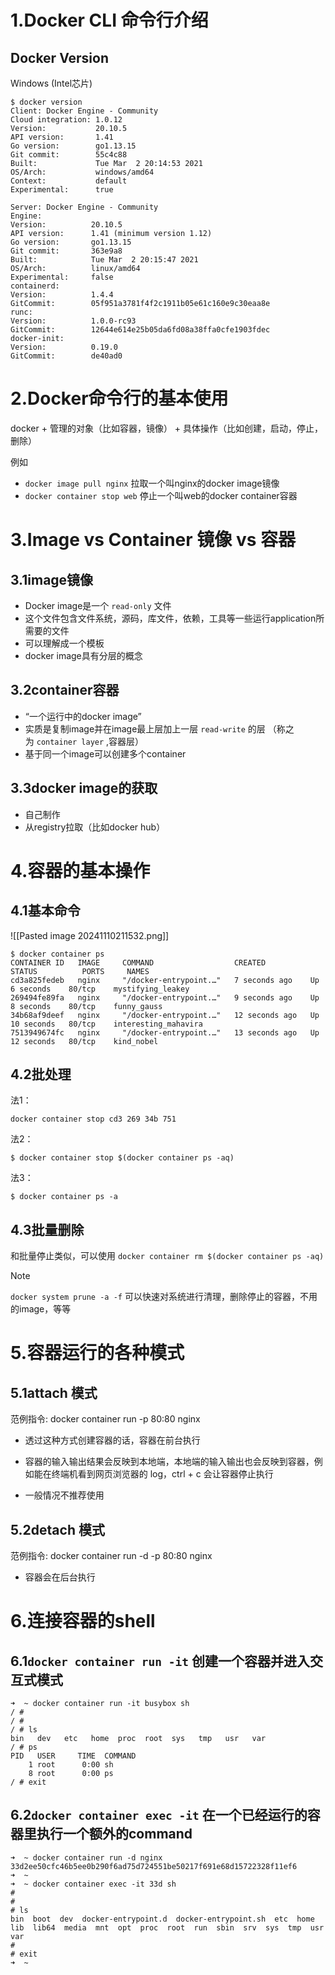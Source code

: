 # 1.Docker CLI 命令行介绍
## Docker Version

Windows (Intel芯片)
```
$ docker version
Client: Docker Engine - Community
Cloud integration: 1.0.12
Version:           20.10.5
API version:       1.41
Go version:        go1.13.15
Git commit:        55c4c88
Built:             Tue Mar  2 20:14:53 2021
OS/Arch:           windows/amd64
Context:           default
Experimental:      true

Server: Docker Engine - Community
Engine:
Version:          20.10.5
API version:      1.41 (minimum version 1.12)
Go version:       go1.13.15
Git commit:       363e9a8
Built:            Tue Mar  2 20:15:47 2021
OS/Arch:          linux/amd64
Experimental:     false
containerd:
Version:          1.4.4
GitCommit:        05f951a3781f4f2c1911b05e61c160e9c30eaa8e
runc:
Version:          1.0.0-rc93
GitCommit:        12644e614e25b05da6fd08a38ffa0cfe1903fdec
docker-init:
Version:          0.19.0
GitCommit:        de40ad0
```

# 2.Docker命令行的基本使用

docker + 管理的对象（比如容器，镜像） + 具体操作（比如创建，启动，停止，删除）

例如

- `docker image pull nginx` 拉取一个叫nginx的docker image镜像
- `docker container stop web` 停止一个叫web的docker container容器
# 3.Image vs Container 镜像 vs 容器
## 3.1image镜像

- Docker image是一个 `read-only` 文件
- 这个文件包含文件系统，源码，库文件，依赖，工具等一些运行application所需要的文件
- 可以理解成一个模板
- docker image具有分层的概念

## 3.2container容器

- “一个运行中的docker image”
- 实质是复制image并在image最上层加上一层 `read-write` 的层 （称之为 `container layer` ,容器层）
- 基于同一个image可以创建多个container

## 3.3docker image的获取

- 自己制作
- 从registry拉取（比如docker hub）

# 4.容器的基本操作
## 4.1基本命令
![[Pasted image 20241110211532.png]]
```
$ docker container ps
CONTAINER ID   IMAGE     COMMAND                  CREATED          STATUS          PORTS     NAMES
cd3a825fedeb   nginx     "/docker-entrypoint.…"   7 seconds ago    Up 6 seconds    80/tcp    mystifying_leakey
269494fe89fa   nginx     "/docker-entrypoint.…"   9 seconds ago    Up 8 seconds    80/tcp    funny_gauss
34b68af9deef   nginx     "/docker-entrypoint.…"   12 seconds ago   Up 10 seconds   80/tcp    interesting_mahavira
7513949674fc   nginx     "/docker-entrypoint.…"   13 seconds ago   Up 12 seconds   80/tcp    kind_nobel
```


## 4.2批处理
法1：
```
docker container stop cd3 269 34b 751
```
法2：
```
$ docker container stop $(docker container ps -aq)
```
法3：
```
$ docker container ps -a
```

## 4.3批量删除

和批量停止类似，可以使用 `docker container rm $(docker container ps -aq)`

Note

`docker system prune -a -f` 可以快速对系统进行清理，删除停止的容器，不用的image，等等

# 5.容器运行的各种模式

## 5.1attach 模式

范例指令: docker container run -p 80:80 nginx

- 透过这种方式创建容器的话，容器在前台执行
    
- 容器的输入输出结果会反映到本地端，本地端的输入输出也会反映到容器，例如能在终端机看到网页浏览器的 log，ctrl + c 会让容器停止执行
    
- 一般情况不推荐使用
    

## 5.2detach 模式

范例指令: docker container run -d -p 80:80 nginx

- 容器会在后台执行

# 6.连接容器的shell

## 6.1`docker container run -it` 创建一个容器并进入交互式模式
```
➜  ~ docker container run -it busybox sh
/ #
/ #
/ # ls
bin   dev   etc   home  proc  root  sys   tmp   usr   var
/ # ps
PID   USER     TIME  COMMAND
    1 root      0:00 sh
    8 root      0:00 ps
/ # exit
```


## 6.2`docker container exec -it` 在一个已经运行的容器里执行一个额外的command
```
➜  ~ docker container run -d nginx
33d2ee50cfc46b5ee0b290f6ad75d724551be50217f691e68d15722328f11ef6
➜  ~
➜  ~ docker container exec -it 33d sh
#
#
# ls
bin  boot  dev  docker-entrypoint.d  docker-entrypoint.sh  etc  home  lib  lib64  media  mnt  opt  proc  root  run  sbin  srv  sys  tmp  usr  var
#
# exit
➜  ~
```
